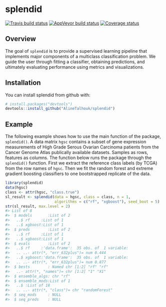 
<!-- README.md is generated from README.Rmd. Please edit that file -->

# splendid

[![Travis build
status](https://travis-ci.org/AlineTalhouk/splendid.svg?branch=master)](https://travis-ci.org/AlineTalhouk/splendid)
[![AppVeyor build
status](https://ci.appveyor.com/api/projects/status/github/AlineTalhouk/splendid?branch=master&svg=true)](https://ci.appveyor.com/project/AlineTalhouk/splendid)
[![Coverage
status](https://codecov.io/gh/AlineTalhouk/splendid/branch/master/graph/badge.svg)](https://codecov.io/github/AlineTalhouk/splendid?branch=master)

## Overview

The goal of `splendid` is to provide a supervised learning pipeline that
implements major components of a multiclass classification problem. We
guide the user through fitting a classifier, obtaining predictions, and
ultimately evaluating performance using metrics and visualizations.

## Installation

You can install splendid from github with:

``` r
# install.packages("devtools")
devtools::install_github("AlineTalhouk/splendid")
```

## Example

The following example shows how to use the main function of the package,
`splendid()`. A data matrix `hgsc` contains a subset of gene expression
measurements of High Grade Serous Ovarian Carcinoma patients from the
Cancer Genome Atlas publically available datasets. Samples as rows,
features as columns. The function below runs the package through the
`splendid()` function. First we extract the reference class labels (by
TCGA) from the row names of `hgsc`. Then we fit the random forest and
extreme gradient boosting classifiers to one bootstrapped replicate of
the data.

``` r
library(splendid)
data(hgsc)
class <- attr(hgsc, "class.true")
sl_result <- splendid(data = hgsc, class = class, n = 1,
                      algorithms = c("rf", "xgboost"), seed_boot = 5)
str(sl_result, max.level = 2)
#> List of 8
#>  $ models       :List of 2
#>   ..$ rf     :List of 1
#>   ..$ xgboost:List of 1
#>  $ preds        :List of 2
#>   ..$ rf     :List of 1
#>   ..$ xgboost:List of 1
#>  $ evals        :List of 2
#>   ..$ rf     :'data.frame':  35 obs. of  1 variable:
#>   .. ..- attr(*, "err_632plus")= num 0.444
#>   ..$ xgboost:'data.frame':  35 obs. of  1 variable:
#>   .. ..- attr(*, "err_632plus")= num 0.877
#>  $ bests        : Named chr [1:2] "rf" "rf"
#>   ..- attr(*, "names")= chr [1:2] "1" "X1"
#>  $ ensemble_algs: chr "rf"
#>  $ ensemble_mods:List of 1
#>   ..$ :List of 18
#>   .. ..- attr(*, "class")= chr "randomForest"
#>  $ seq_mods     : NULL
#>  $ seq_preds    : NULL
```
